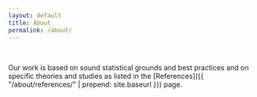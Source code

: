 ```yaml
---
layout: default
title: About
permalink: /about/
---
```

<br>

Our work is based on sound statistical grounds and best practices and on specific theories and studies as
listed in the [References]({{ "/about/references/" | prepend: site.baseurl }}) page.